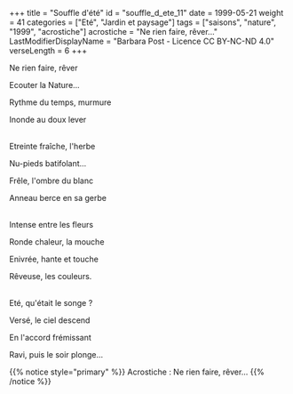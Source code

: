 +++
title = "Souffle d'été"
id = "souffle_d_ete_11"
date = 1999-05-21
weight = 41
categories = ["Eté", "Jardin et paysage"]
tags = ["saisons", "nature", "1999", "acrostiche"]
acrostiche = "Ne rien faire, rêver..."
LastModifierDisplayName = "Barbara Post - Licence CC BY-NC-ND 4.0"
verseLength = 6
+++

Ne rien faire, rêver

Ecouter la Nature...

Rythme du temps, murmure

Inonde au doux lever

 \
Etreinte fraîche, l'herbe

Nu-pieds batifolant...

Frêle, l'ombre du blanc

Anneau berce en sa gerbe

 \
Intense entre les fleurs

Ronde chaleur, la mouche

Enivrée, hante et touche

Rêveuse, les couleurs.

 \
Eté, qu'était le songe ?

Versé, le ciel descend

En l'accord frémissant

Ravi, puis le soir plonge...

{{% notice style="primary" %}}
Acrostiche : Ne rien faire, rêver...
{{% /notice %}}

